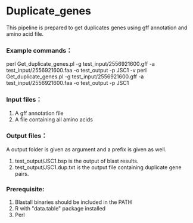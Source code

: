# Duplicate_genes
This pipeline is prepared to get duplicates genes using gff annotation and amino acid file.

### Example commands：
perl Get_duplicate_genes.pl -g test_input/2556921600.gff -a test_input/2556921600.faa -o test_output -p JSC1 -v 
perl Get_duplicate_genes.pl -g test_input/2556921600.gff -a test_input/2556921600.faa -o test_output -p JSC1 

### Input files：
1. A gff annotation file
2. A file containing all amino acids

### Output files：
A output folder is given as argument and a prefix is given as well.
1. test_output/JSC1.bsp is the output of blast results.
2. test_output/JSC1.dup.txt is the output file containing duplicate gene pairs.

### Prerequisite:
1. Blastall binaries should be included in the PATH
2. R with "data.table" package installed
3. Perl 
